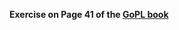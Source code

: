 **Exercise on Page 41 of the [GoPL book](https://drive.google.com/file/d/1kvsEfCuOYecBrfy12tTI1kDDbC4e4AVy/view?usp=sharing)**